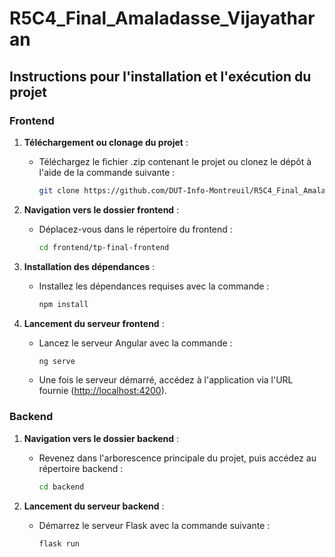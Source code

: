 # R5C4_Final_Amaladasse_Vijayatharan

## Instructions pour l'installation et l'exécution du projet

### Frontend
1. **Téléchargement ou clonage du projet** :
   - Téléchargez le fichier .zip contenant le projet ou clonez le dépôt à l'aide de la commande suivante :
     ```bash
     git clone https://github.com/DUT-Info-Montreuil/R5C4_Final_Amaladasse_Vijayatharan.git
     ```

2. **Navigation vers le dossier frontend** :
   - Déplacez-vous dans le répertoire du frontend :
     ```bash
     cd frontend/tp-final-frontend
     ```

3. **Installation des dépendances** :
   - Installez les dépendances requises avec la commande :
     ```bash
     npm install
     ```

4. **Lancement du serveur frontend** :
   - Lancez le serveur Angular avec la commande :
     ```bash
     ng serve
     ```
   - Une fois le serveur démarré, accédez à l'application via l'URL fournie ([http://localhost:4200](http://localhost:4200)).

### Backend
1. **Navigation vers le dossier backend** :
   - Revenez dans l'arborescence principale du projet, puis accédez au répertoire backend :
     ```bash
     cd backend
     ```

2. **Lancement du serveur backend** :
   - Démarrez le serveur Flask avec la commande suivante :
     ```bash
     flask run
     ```

